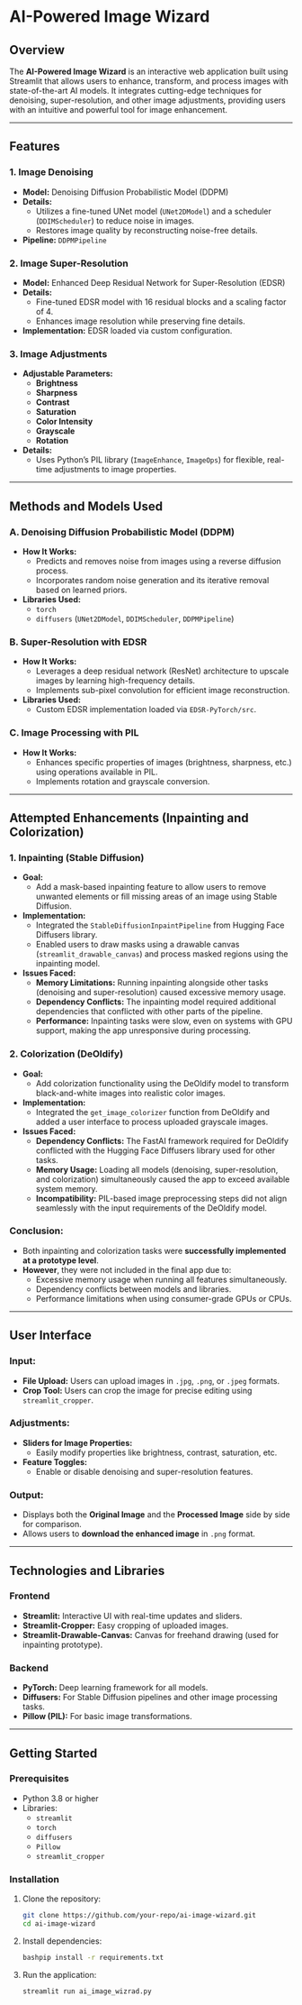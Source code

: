 # AI-Powered Image Wizard

## Overview
The **AI-Powered Image Wizard** is an interactive web application built using Streamlit that allows users to enhance, transform, and process images with state-of-the-art AI models. It integrates cutting-edge techniques for denoising, super-resolution, and other image adjustments, providing users with an intuitive and powerful tool for image enhancement.

---

## Features
### 1. **Image Denoising**
- **Model:** Denoising Diffusion Probabilistic Model (DDPM)
- **Details:** 
  - Utilizes a fine-tuned UNet model (`UNet2DModel`) and a scheduler (`DDIMScheduler`) to reduce noise in images.
  - Restores image quality by reconstructing noise-free details.
- **Pipeline:** `DDPMPipeline`

### 2. **Image Super-Resolution**
- **Model:** Enhanced Deep Residual Network for Super-Resolution (EDSR)
- **Details:**
  - Fine-tuned EDSR model with 16 residual blocks and a scaling factor of 4.
  - Enhances image resolution while preserving fine details.
- **Implementation:** EDSR loaded via custom configuration.

### 3. **Image Adjustments**
- **Adjustable Parameters:**
  - **Brightness**
  - **Sharpness**
  - **Contrast**
  - **Saturation**
  - **Color Intensity**
  - **Grayscale**
  - **Rotation**
- **Details:**
  - Uses Python’s PIL library (`ImageEnhance`, `ImageOps`) for flexible, real-time adjustments to image properties.

---

## Methods and Models Used

### **A. Denoising Diffusion Probabilistic Model (DDPM)**
- **How It Works:**
  - Predicts and removes noise from images using a reverse diffusion process.
  - Incorporates random noise generation and its iterative removal based on learned priors.
- **Libraries Used:**
  - `torch`
  - `diffusers` (`UNet2DModel`, `DDIMScheduler`, `DDPMPipeline`)

### **B. Super-Resolution with EDSR**
- **How It Works:**
  - Leverages a deep residual network (ResNet) architecture to upscale images by learning high-frequency details.
  - Implements sub-pixel convolution for efficient image reconstruction.
- **Libraries Used:**
  - Custom EDSR implementation loaded via `EDSR-PyTorch/src`.

### **C. Image Processing with PIL**
- **How It Works:**
  - Enhances specific properties of images (brightness, sharpness, etc.) using operations available in PIL.
  - Implements rotation and grayscale conversion.

---

## Attempted Enhancements (Inpainting and Colorization)
### **1. Inpainting (Stable Diffusion)**
- **Goal:**
  - Add a mask-based inpainting feature to allow users to remove unwanted elements or fill missing areas of an image using Stable Diffusion.
- **Implementation:**
  - Integrated the `StableDiffusionInpaintPipeline` from Hugging Face Diffusers library.
  - Enabled users to draw masks using a drawable canvas (`streamlit_drawable_canvas`) and process masked regions using the inpainting model.
- **Issues Faced:**
  - **Memory Limitations:** Running inpainting alongside other tasks (denoising and super-resolution) caused excessive memory usage.
  - **Dependency Conflicts:** The inpainting model required additional dependencies that conflicted with other parts of the pipeline.
  - **Performance:** Inpainting tasks were slow, even on systems with GPU support, making the app unresponsive during processing.

### **2. Colorization (DeOldify)**
- **Goal:**
  - Add colorization functionality using the DeOldify model to transform black-and-white images into realistic color images.
- **Implementation:**
  - Integrated the `get_image_colorizer` function from DeOldify and added a user interface to process uploaded grayscale images.
- **Issues Faced:**
  - **Dependency Conflicts:** The FastAI framework required for DeOldify conflicted with the Hugging Face Diffusers library used for other tasks.
  - **Memory Usage:** Loading all models (denoising, super-resolution, and colorization) simultaneously caused the app to exceed available system memory.
  - **Incompatibility:** PIL-based image preprocessing steps did not align seamlessly with the input requirements of the DeOldify model.

### Conclusion:
- Both inpainting and colorization tasks were **successfully implemented at a prototype level**.
- **However**, they were not included in the final app due to:
  - Excessive memory usage when running all features simultaneously.
  - Dependency conflicts between models and libraries.
  - Performance limitations when using consumer-grade GPUs or CPUs.

---

## User Interface

### **Input:**
- **File Upload:** Users can upload images in `.jpg`, `.png`, or `.jpeg` formats.
- **Crop Tool:** Users can crop the image for precise editing using `streamlit_cropper`.

### **Adjustments:**
- **Sliders for Image Properties:** 
  - Easily modify properties like brightness, contrast, saturation, etc.
- **Feature Toggles:**
  - Enable or disable denoising and super-resolution features.

### **Output:**
- Displays both the **Original Image** and the **Processed Image** side by side for comparison.
- Allows users to **download the enhanced image** in `.png` format.

---

## Technologies and Libraries
### **Frontend**
- **Streamlit:** Interactive UI with real-time updates and sliders.
- **Streamlit-Cropper:** Easy cropping of uploaded images.
- **Streamlit-Drawable-Canvas:** Canvas for freehand drawing (used for inpainting prototype).

### **Backend**
- **PyTorch:** Deep learning framework for all models.
- **Diffusers:** For Stable Diffusion pipelines and other image processing tasks.
- **Pillow (PIL):** For basic image transformations.

---

## Getting Started

### Prerequisites
- Python 3.8 or higher
- Libraries:
  - `streamlit`
  - `torch`
  - `diffusers`
  - `Pillow`
  - `streamlit_cropper`

### Installation
1. Clone the repository:
   ```bash
   git clone https://github.com/your-repo/ai-image-wizard.git
   cd ai-image-wizard
2. Install dependencies:
   ```bash
   bashpip install -r requirements.txt
3. Run the application:
   ```bash
   streamlit run ai_image_wizrad.py


